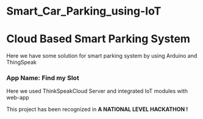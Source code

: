 # Smart_Car_Parking_using-IoT
# Cloud Based Smart Parking System
Here we have some solution for smart parking system by using Arduino and ThingSpeak
<h3>App Name:   Find my Slot</h3>

Here we used ThinkSpeakCloud Server and integrated IoT modules with web-app 

This project has been recognized in <b><strong> A NATIONAL LEVEL HACKATHON ! </strong></b>
